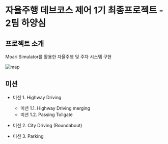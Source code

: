 # 자율주행 데브코스 제어 1기 최종프로젝트 - 2팀 하양심

## 프로젝트 소개
Moari Simulator를 활용한 자율주행 및 주차 시스템 구현

![map](https://github.com/prgrms-ad-devcourse/ad-control1-finalproject-team2/assets/130347556/d8fc19a1-e28b-49a7-8458-73a9d6e3ab22)

## 미션
- 미션 1. Highway Driving
    - 미션 1.1. Highway Driving merging
    - 미션 1.2. Passing Tollgate

- 미션 2. City Driving (Roundabout)

- 미션 3. Parking
